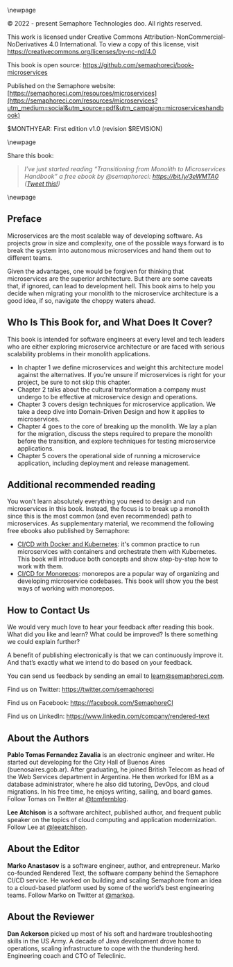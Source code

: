 \newpage

© 2022 - present Semaphore Technologies doo. All rights reserved.

This work is licensed under Creative Commons
Attribution-NonCommercial-NoDerivatives 4.0 International.
To view a copy of this license, visit
<https://creativecommons.org/licenses/by-nc-nd/4.0>

This book is open source:
<https://github.com/semaphoreci/book-microservices>

Published on the Semaphore website:
[https://semaphoreci.com/resources/microservices](https://semaphoreci.com/resources/microservices?utm_medium=social&utm_source=pdf&utm_campaign=microserviceshandbook)

$MONTHYEAR: First edition v1.0 (revision $REVISION)

\newpage

Share this book:

> _I’ve just started reading “Transitioning from Monolith to Microservices Handbook” a free ebook by @semaphoreci: https://bit.ly/3eWMTA0 ([Tweet this!](https://ctt.ac/fywdO))_

\newpage

## Preface

Microservices are the most scalable way of developing software. As projects grow in size and complexity, one of the possible ways forward is to break the system into autonomous microservices and hand them out to different teams. 

Given the advantages, one would be forgiven for thinking that microservices are the superior architecture. But there are some caveats that, if ignored, can lead to development hell. This book aims to help you decide when migrating your monolith to the microservice architecture is a good idea, if so, navigate the choppy waters ahead.

## Who Is This Book for, and What Does It Cover?

This book is intended for software engineers at every level and tech leaders who are either exploring microservice architecture or are faced with serious scalability problems in their monolith applications.

- In chapter 1 we define microservices and weight this architecture model against the alternatives. If you're unsure if microservices is right for your project, be sure to not skip this chapter.
- Chapter 2 talks about the cultural transformation a company must undergo to be effective at microservice design and operations.
- Chapter 3 covers design techniques for microservice application. We take a deep dive into Domain-Driven Design and how it applies to microservices.
- Chapter 4 goes to the core of breaking up the monolith. We lay a plan for the migration, discuss the steps required to prepare the monolith before the transition, and explore techniques for testing microservice applications.
- Chapter 5 covers the operational side of running a microservice application, including deployment and release management.

## Additional recommended reading

You won't learn absolutely everything you need to design and run microservices in this book. Instead, the focus is to break up a monolith since this is the most common (and even recommended) path to microservices. As supplementary material, we recommend the following free ebooks also published by Semaphore:

- [CI/CD with Docker and Kubernetes](https://semaphoreci.com/resources/cicd-docker-kubernetes): it's common practice to run microservices with containers and orchestrate them with Kubernetes. This book will introduce both concepts and show step-by-step how to work with them.
- [CI/CD for Monorepos](https://semaphoreci.com/resources/monorepo-cicd): monorepos are a popular way of organizing and developing microservice codebases. This book will show you the best ways of working with monorepos.

## How to Contact Us

We would very much love to hear your feedback after reading this book. What did you like and learn? What could be improved? Is there something we could explain further?

A benefit of publishing electronically is that we can continuously improve it. And that’s exactly what we intend to do based on your feedback.

You can send us feedback by sending an email to <learn@semaphoreci.com>.

Find us on Twitter: <https://twitter.com/semaphoreci>

Find us on Facebook: <https://facebook.com/SemaphoreCI>

Find us on LinkedIn: <https://www.linkedin.com/company/rendered-text>

## About the Authors

**Pablo Tomas Fernandez Zavalia** is an electronic engineer and writer. He started out developing for the City Hall of Buenos Aires  (buenosaires.gob.ar). After graduating, he joined British Telecom as head of the Web Services department in Argentina. He then worked for IBM as a database administrator, where he also did tutoring, DevOps, and cloud migrations. In his free time, he enjoys writing, sailing, and board games. Follow Tomas on Twitter at [\@tomfernblog](https://twitter.com/tomfernblog).

**Lee Atchison** is a software architect, published author, and frequent public speaker on the topics of cloud computing and application modernization. Follow Lee at [\@leeatchison](https://twitter.com/leeatchison).

## About the Editor

**Marko Anastasov** is a software engineer, author, and entrepreneur. Marko co-founded Rendered Text, the software company behind the Semaphore CI/CD service. He worked on building and scaling Semaphore from an idea to a cloud-based platform used by some of the world’s best engineering teams. Follow Marko on Twitter at [\@markoa](https://twitter.com/markoa).

## About the Reviewer

**Dan Ackerson** picked up most of his soft and hardware troubleshooting skills in the US Army. A decade of Java development drove home to operations, scaling infrastructure to cope with the thundering herd. Engineering coach and CTO of Teleclinic.

